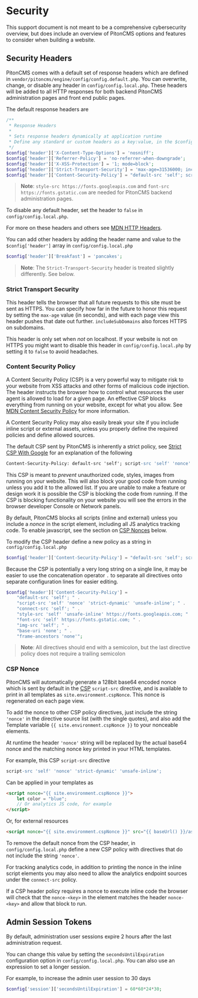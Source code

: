 # Security

This support document is not meant to be a comprehensive cybersecurity overview, but does include an overview of PitonCMS options and features to consider when building a website.

## Security Headers
PitonCMS comes with a default set of response headers which are defined in `vendor/pitoncms/engine/config/config.default.php`. You can overwrite, change, or disable any header in `config/config.local.php`. These headers will be added to all HTTP responses for both backend PitonCMS administration pages and front end public pages.

The default response headers are

```php
/**
 * Response Headers
 *
 * Sets response headers dynamically at application runtime
 * Define any standard or custom headers as a key:value, in the $config['header'] array in config.local.php
 */
$config['header']['X-Content-Type-Options'] = 'nosniff';
$config['header']['Referrer-Policy'] = 'no-referrer-when-downgrade';
$config['header']['X-XSS-Protection'] = '1; mode=block';
$config['header']['Strict-Transport-Security'] = 'max-age=31536000; includeSubDomains';
$config['header']['Content-Security-Policy'] = "default-src 'self'; script-src 'self' 'nonce' 'strict-dynamic' 'unsafe-inline'; connect-src 'self'; style-src 'self' 'unsafe-inline' https://fonts.googleapis.com; font-src 'self' https://fonts.gstatic.com; img-src 'self'; base-uri 'none'; frame-ancestors 'none'";
```
>**Note**: `style-src https://fonts.googleapis.com` and `font-src https://fonts.gstatic.com` are needed for PitonCMS backend administration pages.

To disable any default header, set the header to `false` in `config/config.local.php`.

For more on these headers and others see [MDN HTTP Headers](https://developer.mozilla.org/en-US/docs/Web/HTTP/Headers).

You can add other headers by adding the header name and value to the `$config['header']` array in `config/config.local.php`

```php
$config['header']['Breakfast'] = 'pancakes';
```

>**Note**: The `Strict-Transport-Security` header is treated slightly differently. See below.

### Strict Transport Security
This header tells the browser that all future requests to this site must be sent as HTTPS. You can specify how far in the future to honor this request by setting the `max-age` value (in seconds), and with each page view this header pushes that date out further. `includeSubDomains` also forces HTTPS on subdomains.

This header is only set when _not_ on localhost. If your website is not on HTTPS you might want to disable this header in `config/config.local.php` by setting it to `false` to avoid headaches.

### Content Security Policy
A Content Security Policy (CSP) is a very powerful way to mitigate risk to your website from XSS attacks and other forms of malicious code injection. The header instructs the browser how to control what resources the user agent is allowed to load for a given page. An effective CSP blocks everything from running on your website, except for what you allow. See [MDN Content Security Policy](https://developer.mozilla.org/en-US/docs/Web/HTTP/Headers/Content-Security-Policy) for more information.

A Content Security Policy may also easily break your site if you include inline script or external assets, unless you properly define the required policies and define allowed sources.

The default CSP sent by PitonCMS is inherently a strict policy, see [Strict CSP With Google](https://csp.withgoogle.com/docs/strict-csp.html) for an explanation of the following

```apache
Content-Security-Policy: default-src 'self'; script-src 'self' 'nonce' 'strict-dynamic' 'unsafe-inline'; connect-src 'self'; style-src 'self' 'unsafe-inline' https://fonts.googleapis.com; font-src 'self' https://fonts.gstatic.com; img-src 'self'; base-uri 'none'; frame-ancestors 'self'
```

This CSP is meant to _prevent_ unauthorized code, styles, images from running on your website. This will also block your good code from running unless you add it to the allowed list. If you are unable to make a feature or design work it is possible the CSP is blocking the code from running. If the CSP is blocking functionality on your website you will see the errors in the browser developer Console or Network panels.

By default, PitonCMS blocks all scripts (inline and external) unless you include a *nonce* in the script element, including all JS analytics tracking code. To enable javascript, see the section on [CSP Nonces](#csp-nonce) below.

To modify the CSP header define a new policy as a string in `config/config.local.php`

```php
$config['header']['Content-Security-Policy'] = "default-src 'self'; script-src 'strict-dynamic'; img-src *";
```

Because the CSP is potentially a very long string on a single line, it may be easier to use the concatenation operator `.` to separate all directives onto separate configuration lines for easier editing.

```php
$config['header']['Content-Security-Policy'] =
    "default-src 'self'; " .
    "script-src 'self' 'nonce' 'strict-dynamic' 'unsafe-inline'; " .
    "connect-src 'self'; " .
    "style-src 'self' 'unsafe-inline' https://fonts.googleapis.com; " .
    "font-src 'self' https://fonts.gstatic.com; " .
    "img-src 'self'; " .
    "base-uri 'none'; " .
    "frame-ancestors 'none'";
```

>**Note**: All directives should end with a semicolon, but the last directive policy does not require a trailing semicolon

### CSP Nonce
PitonCMS will automatically generate a 128bit base64 encoded nonce which is sent by default in the [CSP](#content-security-policy) `script-src` directive, and is available to print in all templates as `site.environment.cspNonce`. This nonce is regenerated on each page view.

To add the nonce to other CSP policy directives, just include the string `'nonce'` in the directive source list (with the single quotes), and also add the Template variable `{{ site.environment.cspNonce }}` to your nonceable elements.

At runtime the header `'nonce'` string will be replaced by the actual base64 nonce and the matching nonce key printed in your HTML templates.

For example, this CSP `script-src` directive

```apache
script-src 'self' 'nonce' 'strict-dynamic' 'unsafe-inline';
```

Can be applied in your templates as

```html
<script nonce="{{ site.environment.cspNonce }}">
    let color = "blue";
    // Or analytics JS code, for example
</script>
```

Or, for external resources

```html
<script nonce="{{ site.environment.cspNonce }}" src="{{ baseUrl() }}/assets/js/custom.js"></script>
```

To remove the default nonce from the CSP header, in `config/config.local.php` define a new CSP policy with directives that do not include the string `'nonce'`.

For tracking analytics code, in addition to printing the nonce in the inline script elements you may also need to allow the analytics endpoint sources under the `connect-src` policy.

If a CSP header policy requires a nonce to execute inline code the browser will check that the `nonce-<key>` in the element matches the header `nonce-<key>` and allow that block to run.

## Admin Session Tokens
By default, administration user sessions expire 2 hours after the last administration request.

You can change this value by setting the `secondsUntilExpiration` configuration option in `config/config.local.php`. You can also use an expression to set a longer session.

For example, to increase the admin user session to 30 days

```php
$config['session']['secondsUntilExpiration'] = 60*60*24*30;
```